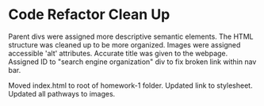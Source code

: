# Code Refactor Clean Up

Parent divs were assigned more descriptive semantic elements. The HTML structure was cleaned up to be more organized. Images were assigned accessible 'alt' attributes. Accurate title was given to the webpage. Assigned ID to "search engine organization" div to fix broken link within nav bar.

Moved index.html to root of homework-1 folder. Updated link to stylesheet. Updated all pathways to images. 